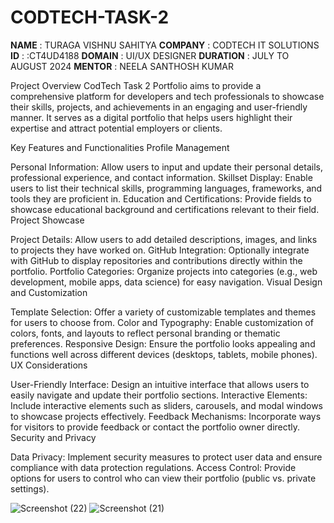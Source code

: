 # CODTECH-TASK-2
**NAME** : TURAGA VISHNU SAHITYA 
**COMPANY** : CODTECH IT SOLUTIONS 
**ID** : :CT4UD4188 
**DOMAIN** : UI/UX DESIGNER 
**DURATION** : JULY TO AUGUST 2024 
**MENTOR** : NEELA SANTHOSH KUMAR


Project Overview
CodTech Task 2 Portfolio aims to provide a comprehensive platform for developers and tech professionals to showcase their skills, projects, and achievements in an engaging and user-friendly manner. It serves as a digital portfolio that helps users highlight their expertise and attract potential employers or clients.

Key Features and Functionalities
Profile Management

Personal Information: Allow users to input and update their personal details, professional experience, and contact information.
Skillset Display: Enable users to list their technical skills, programming languages, frameworks, and tools they are proficient in.
Education and Certifications: Provide fields to showcase educational background and certifications relevant to their field.
Project Showcase

Project Details: Allow users to add detailed descriptions, images, and links to projects they have worked on.
GitHub Integration: Optionally integrate with GitHub to display repositories and contributions directly within the portfolio.
Portfolio Categories: Organize projects into categories (e.g., web development, mobile apps, data science) for easy navigation.
Visual Design and Customization

Template Selection: Offer a variety of customizable templates and themes for users to choose from.
Color and Typography: Enable customization of colors, fonts, and layouts to reflect personal branding or thematic preferences.
Responsive Design: Ensure the portfolio looks appealing and functions well across different devices (desktops, tablets, mobile phones).
UX Considerations

User-Friendly Interface: Design an intuitive interface that allows users to easily navigate and update their portfolio sections.
Interactive Elements: Include interactive elements such as sliders, carousels, and modal windows to showcase projects effectively.
Feedback Mechanisms: Incorporate ways for visitors to provide feedback or contact the portfolio owner directly.
Security and Privacy

Data Privacy: Implement security measures to protect user data and ensure compliance with data protection regulations.
Access Control: Provide options for users to control who can view their portfolio (public vs. private settings).

![Screenshot (22)](https://github.com/user-attachments/assets/b9099491-3fe0-4447-b9ca-c6eac5870219)
![Screenshot (21)](https://github.com/user-attachments/assets/d83b168d-ce6e-4ea8-9420-a0a4ec01d0ae)



